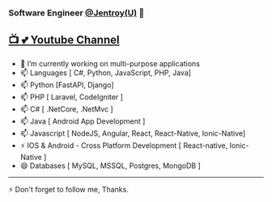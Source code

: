 ### Software Engineer [@Jentroy(U)](https://www.jentroy.com) 👋
 [:tv: :two_hearts: Youtube Channel](https://www.youtube.com/@amoprocedures?sub_confirmation=1)
---
- 🔭 I’m currently working on multi-purpose applications
- 📫 Languages [ C#, Python, JavaScript, PHP, Java]
- 📫 Python [FastAPI, Django]
- 📫 PHP [ Laravel, CodeIgniter ]
- 📫 C#  [ .NetCore, .NetMvc ]
- 📫 Java [ Android App Development ]
- 📫 Javascript [ NodeJS, Angular, React, React-Native, Ionic-Native]
- ⚡ IOS & Android - Cross Platform Development [ React-native, Ionic-Native ]
- 😄 Databases [ MySQL, MSSQL, Postgres, MongoDB ]
---

⚡ Don't forget to follow me, Thanks.
